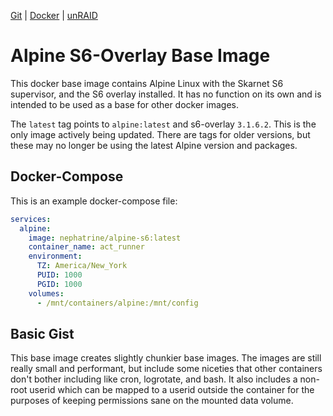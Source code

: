 <!--
SPDX-FileCopyrightText: 2019 - 2023 Daniel Wolf <nephatrine@gmail.com>

SPDX-License-Identifier: ISC
-->

[Git](https://code.nephatrine.net/NephNET/docker-alpine-s6/src/branch/master) |
[Docker](https://hub.docker.com/r/nephatrine/alpine-s6/) |
[unRAID](https://code.nephatrine.net/NephNET/unraid-containers)

# Alpine S6-Overlay Base Image

This docker base image contains Alpine Linux with the Skarnet S6 supervisor,
and the S6 overlay installed. It has no function on its own and is intended
to be used as a base for other docker images.

The `latest` tag points to `alpine:latest` and s6-overlay `3.1.6.2`. This is
the only image actively being updated. There are tags for older versions, but
these may no longer be using the latest Alpine version and packages.

## Docker-Compose

This is an example docker-compose file:

```yaml
services:
  alpine:
    image: nephatrine/alpine-s6:latest
    container_name: act_runner
    environment:
      TZ: America/New_York
      PUID: 1000
      PGID: 1000
    volumes:
      - /mnt/containers/alpine:/mnt/config
```

## Basic Gist

This base image creates slightly chunkier base images. The images are still
really small and performant, but include some niceties that other containers
don't bother including like cron, logrotate, and bash. It also includes a
non-root userid which can be mapped to a userid outside the container for the
purposes of keeping permissions sane on the mounted data volume.

